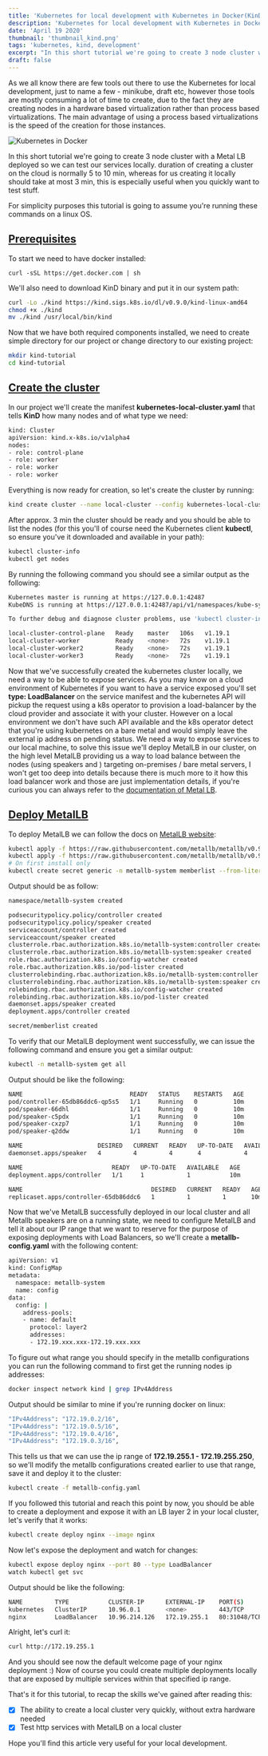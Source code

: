 ```yaml
---
title: 'Kubernetes for local development with Kubernetes in Docker(KinD)'
description: 'Kubernetes for local development with Kubernetes in Docker(KinD)'
date: 'April 19 2020'
thumbnail: 'thumbnail_kind.png'
tags: 'kubernetes, kind, development'
excerpt: "In this short tutorial we're going to create 3 node cluster with a Metal LB deployed so we can test our services locally..."
draft: false
---
```


As we all know there are few tools out there to use the Kubernetes for local development, just to name a few - minikube, draft etc, however those tools are mostly consuming a lot of time to create, due to the fact they are creating nodes in a hardware based virtualization rather than process based virtualizations. The main advantage of using a process based virtualizations is the speed of the creation for those instances.

![Kubernetes in Docker](/img/posts/kind.png 'KinD')

In this short tutorial we're going to create 3 node cluster with a Metal LB deployed so we can test our services locally. duration of creating a cluster on the cloud is normally 5 to 10 min, whereas for us creating it locally should take at most 3 min, this is especially useful when you quickly want to test stuff.

For simplicity purposes this tutorial is going to assume you're running these commands on a linux OS.

## [Prerequisites](#prerequisites)

To start we need to have docker installed:

```shell
curl -sSL https://get.docker.com | sh
```

We'll also need to download KinD binary and put it in our system path:

```bash
curl -Lo ./kind https://kind.sigs.k8s.io/dl/v0.9.0/kind-linux-amd64
chmod +x ./kind
mv ./kind /usr/local/bin/kind
```

Now that we have both required components installed, we need to create simple directory for our project or change directory to our existing project:

```sh
mkdir kind-tutorial
cd kind-tutorial
```

## [Create the cluster](#create-the-cluster)

In our project we'll create the manifest **kubernetes-local-cluster.yaml** that tells **KinD** how many nodes and of what type we need:

```sh
kind: Cluster
apiVersion: kind.x-k8s.io/v1alpha4
nodes:
- role: control-plane
- role: worker
- role: worker
- role: worker
```

Everything is now ready for creation, so let's create the cluster by running:

```sh
kind create cluster --name local-cluster --config kubernetes-local-cluster.yaml
```

After approx. 3 min the cluster should be ready and you should be able to list the nodes (for this you'll of course need the Kubernetes client **kubectl**, so ensure you've it downloaded and available in your path):

```sh
kubectl cluster-info
kubectl get nodes
```

By running the following command you should see a similar output as the following:

```sh
Kubernetes master is running at https://127.0.0.1:42487
KubeDNS is running at https://127.0.0.1:42487/api/v1/namespaces/kube-system/services/kube-dns:dns/proxy

To further debug and diagnose cluster problems, use 'kubectl cluster-info dump'.
```

```sh
local-cluster-control-plane   Ready    master   106s   v1.19.1
local-cluster-worker          Ready    <none>   72s    v1.19.1
local-cluster-worker2         Ready    <none>   72s    v1.19.1
local-cluster-worker3         Ready    <none>   72s    v1.19.1
```

Now that we've successfully created the kubernetes cluster locally, we need a way to be able to expose services. As you may know on a cloud environment of Kubernetes if you want to have a service exposed you'll set **type: LoadBalancer** on the service manifest and the kubernetes API will pickup the request using a k8s operator to provision a load-balancer by the cloud provider and associate it with your cluster. However on a local environment we don't have such API available and the k8s operator detect that you're using kubernetes on a bare metal and would simply leave the external ip address on pending status. We need a way to expose services to our local machine, to solve this issue we'll deploy MetalLB in our cluster, on the high level MetalLB providing us a way to load balance between the nodes (using speakers and ) targeting on-premises / bare metal servers, I won't get too deep into details because there is much more to it how this load balancer work and those are just implementation details, if you're curious you can always refer to the [documentation of Metal LB](https://metallb.universe.tf/).

## [Deploy MetalLB](#deploy-metallb)

To deploy MetalLB we can follow the docs on [MetalLB website](https://metallb.universe.tf/installation/):

```sh
kubectl apply -f https://raw.githubusercontent.com/metallb/metallb/v0.9.5/manifests/namespace.yaml
kubectl apply -f https://raw.githubusercontent.com/metallb/metallb/v0.9.5/manifests/metallb.yaml
# On first install only
kubectl create secret generic -n metallb-system memberlist --from-literal=secretkey="$(openssl rand -base64 128)"
```

Output should be as follow:

```sh
namespace/metallb-system created
```

```sh
podsecuritypolicy.policy/controller created
podsecuritypolicy.policy/speaker created
serviceaccount/controller created
serviceaccount/speaker created
clusterrole.rbac.authorization.k8s.io/metallb-system:controller created
clusterrole.rbac.authorization.k8s.io/metallb-system:speaker created
role.rbac.authorization.k8s.io/config-watcher created
role.rbac.authorization.k8s.io/pod-lister created
clusterrolebinding.rbac.authorization.k8s.io/metallb-system:controller created
clusterrolebinding.rbac.authorization.k8s.io/metallb-system:speaker created
rolebinding.rbac.authorization.k8s.io/config-watcher created
rolebinding.rbac.authorization.k8s.io/pod-lister created
daemonset.apps/speaker created
deployment.apps/controller created
```

```sh
secret/memberlist created
```

To verify that our MetalLB deployment went successfully, we can issue the following command and ensure you get a similar output:

```sh
kubectl -n metallb-system get all
```

Output should be like the following:

```sh
NAME                              READY   STATUS    RESTARTS   AGE
pod/controller-65db86ddc6-qp5s5   1/1     Running   0          10m
pod/speaker-66dhl                 1/1     Running   0          10m
pod/speaker-c5pdx                 1/1     Running   0          10m
pod/speaker-cxzp7                 1/1     Running   0          10m
pod/speaker-q2ddw                 1/1     Running   0          10m

NAME                     DESIRED   CURRENT   READY   UP-TO-DATE   AVAILABLE   NODE SELECTOR            AGE
daemonset.apps/speaker   4         4         4       4            4           kubernetes.io/os=linux   10m

NAME                         READY   UP-TO-DATE   AVAILABLE   AGE
deployment.apps/controller   1/1     1            1           10m

NAME                                    DESIRED   CURRENT   READY   AGE
replicaset.apps/controller-65db86ddc6   1         1         1       10m
```

Now that we've MetalLB successfully deployed in our local cluster and all Metallb speakers are on a running state, we need to configure MetalLB and tell it about our IP range that we want to reserve for the purpose of exposing deployments with Load Balancers, so we'll create a **metallb-config.yaml** with the following content:

```sh
apiVersion: v1
kind: ConfigMap
metadata:
  namespace: metallb-system
  name: config
data:
  config: |
    address-pools:
    - name: default
      protocol: layer2
      addresses:
      - 172.19.xxx.xxx-172.19.xxx.xxx
```

To figure out what range you should specify in the metallb configurations you can run the following command to first get the running nodes ip addresses:

```sh
docker inspect network kind | grep IPv4Address
```

Output should be similar to mine if you're running docker on linux:

```sh
"IPv4Address": "172.19.0.2/16",
"IPv4Address": "172.19.0.5/16",
"IPv4Address": "172.19.0.4/16",
"IPv4Address": "172.19.0.3/16",
```

This tells us that we can use the ip range of **172.19.255.1 - 172.19.255.250**, so we'll modify the metallb configurations created earlier to use that range, save it and deploy it to the cluster:

```sh
kubectl create -f metallb-config.yaml
```

If you followed this tutorial and reach this point by now, you should be able to create a deployment and expose it with an LB layer 2 in your local cluster, let's verify that it works:

```sh
kubectl create deploy nginx --image nginx
```

Now let's expose the deployment and watch for changes:

```sh
kubectl expose deploy nginx --port 80 --type LoadBalancer
watch kubectl get svc
```

Output should be like the following:

```sh
NAME         TYPE           CLUSTER-IP      EXTERNAL-IP    PORT(S)        AGE
kubernetes   ClusterIP      10.96.0.1       <none>         443/TCP        77m
nginx        LoadBalancer   10.96.214.126   172.19.255.1   80:31048/TCP   5s
```

Alright, let's curl it:

```sh
curl http://172.19.255.1
```

And you should see now the default welcome page of your nginx deployment :) Now of course you could create multiple deployments locally that are exposed by multiple services within that specified ip range.

That's it for this tutorial, to recap the skills we've gained after reading this:

- [x] The ability to create a local cluster very quickly, without extra hardware needed
- [x] Test http services with MetalLB on a local cluster

Hope you'll find this article very useful for your local development.
